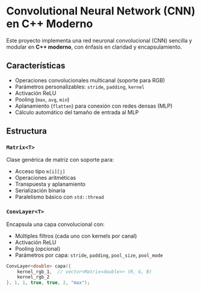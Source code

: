 # Convolutional Neural Network (CNN) en C++ Moderno

Este proyecto implementa una red neuronal convolucional (CNN) sencilla y modular en **C++ moderno**, con énfasis en claridad y encapsulamiento.

## Características

- Operaciones convolucionales multicanal (soporte para RGB)
- Parámetros personalizables: `stride`, `padding`, `kernel`
- Activación ReLU
- Pooling (`max`, `avg`, `min`)
- Aplanamiento (`flatten`) para conexión con redes densas (MLP)
- Cálculo automático del tamaño de entrada al MLP

## Estructura

### `Matrix<T>`

Clase genérica de matriz con soporte para:

- Acceso tipo `m[i][j]`
- Operaciones aritméticas
- Transpuesta y aplanamiento
- Serialización binaria
- Paralelismo básico con `std::thread`

### `ConvLayer<T>`

Encapsula una capa convolucional con:

- Múltiples filtros (cada uno con kernels por canal)
- Activación ReLU
- Pooling (opcional)
- Parámetros por capa: `stride`, `padding`, `pool_size`, `pool_mode`

```cpp
ConvLayer<double> capa({
    kernel_rgb_1,  // vector<Matrix<double>> (R, G, B)
    kernel_rgb_2
}, 1, 1, true, true, 2, "max");
